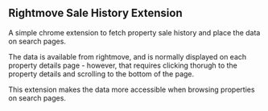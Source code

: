 ## Rightmove Sale History Extension

A simple chrome extension to fetch property sale history and place the data on search pages.

The data is available from rightmove, and is normally displayed on each property details page - however, that requires clicking thorugh to the property details and scrolling to the bottom of the page.

This extension makes the data more accessible when browsing properties on search pages.